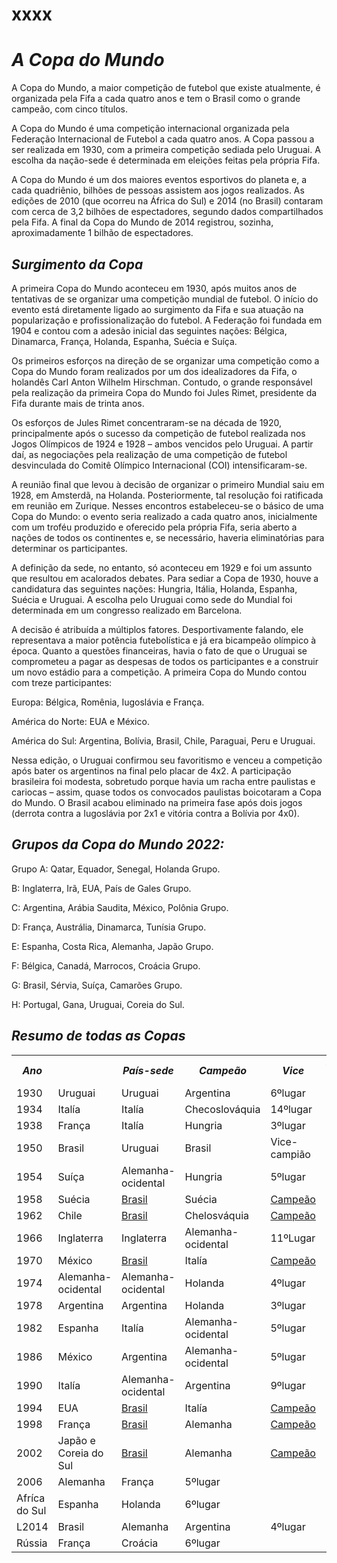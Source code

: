 # xxxx
<h1><i>A Copa do Mundo </i></h1>
<p>A Copa do Mundo, a maior competição de futebol que existe atualmente, é organizada pela Fifa a cada quatro anos e tem o Brasil como o grande campeão, com cinco títulos.</p>
<p>A Copa do Mundo é uma competição internacional organizada pela Federação Internacional de Futebol a cada quatro anos. A Copa passou a ser realizada em 1930, com a primeira competição sediada pelo Uruguai. A escolha da nação-sede é determinada em eleições feitas pela própria Fifa.</p>
<p>A Copa do Mundo é um dos maiores eventos esportivos do planeta e, a cada quadriênio, bilhões de pessoas assistem aos jogos realizados. As edições de 2010 (que ocorreu na África do Sul) e 2014 (no Brasil) contaram com cerca de 3,2 bilhões de espectadores, segundo dados compartilhados pela Fifa. A final da Copa do Mundo de 2014 registrou, sozinha, aproximadamente 1 bilhão de espectadores.</p>
<h2><i>Surgimento da Copa</i></h2>
<p>A primeira Copa do Mundo aconteceu em 1930, após muitos anos de tentativas de se organizar uma competição mundial de futebol. O início do evento está diretamente ligado ao surgimento da Fifa e sua atuação na popularização e profissionalização do futebol. A Federação foi fundada em 1904 e contou com a adesão inicial das seguintes nações: Bélgica, Dinamarca, França, Holanda, Espanha, Suécia e Suíça.</p>
<p>Os primeiros esforços na direção de se organizar uma competição como a Copa do Mundo foram realizados por um dos idealizadores da Fifa, o holandês Carl Anton Wilhelm Hirschman. Contudo, o grande responsável pela realização da primeira Copa do Mundo foi Jules Rimet, presidente da Fifa durante mais de trinta anos.</p>
<p>Os esforços de Jules Rimet concentraram-se na década de 1920, principalmente após o sucesso da competição de futebol realizada nos Jogos Olímpicos de 1924 e 1928 – ambos vencidos pelo Uruguai. A partir daí, as negociações pela realização de uma competição de futebol desvinculada do Comitê Olímpico Internacional (COI) intensificaram-se.</p>
<p>A reunião final que levou à decisão de organizar o primeiro Mundial saiu em 1928, em Amsterdã, na Holanda. Posteriormente, tal resolução foi ratificada em reunião em Zurique. Nesses encontros estabeleceu-se o básico de uma Copa do Mundo: o evento seria realizado a cada quatro anos, inicialmente com um troféu produzido e oferecido pela própria Fifa, seria aberto a nações de todos os continentes e, se necessário, haveria eliminatórias para determinar os participantes.</p>
<p>A definição da sede, no entanto, só aconteceu em 1929 e foi um assunto que resultou em acalorados debates. Para sediar a Copa de 1930, houve a candidatura das seguintes nações: Hungria, Itália, Holanda, Espanha, Suécia e Uruguai. A escolha pelo Uruguai como sede do Mundial foi determinada em um congresso realizado em Barcelona.</p>
<p>A decisão é atribuída a múltiplos fatores. Desportivamente falando, ele representava a maior potência futebolística e já era bicampeão olímpico à época. Quanto a questões financeiras, havia o fato de que o Uruguai se comprometeu a pagar as despesas de todos os participantes e a construir um novo estádio para a competição. A primeira Copa do Mundo contou com treze participantes:</p>
<p>Europa: Bélgica, Romênia, Iugoslávia e França.</p>
<p>América do Norte: EUA e México.</p>
<p>América do Sul: Argentina, Bolívia, Brasil, Chile, Paraguai, Peru e Uruguai.</p>
<p>Nessa edição, o Uruguai confirmou seu favoritismo e venceu a competição após bater os argentinos na final pelo placar de 4x2. A participação brasileira foi modesta, sobretudo porque havia um racha entre paulistas e cariocas – assim, quase todos os convocados paulistas boicotaram a Copa do Mundo. O Brasil acabou eliminado na primeira fase após dois jogos (derrota contra a Iugoslávia por 2x1 e vitória contra a Bolívia por 4x0).</p>
   <h2><i>Grupos da Copa do Mundo 2022:</i></h2>
   <p>Grupo A: Qatar, Equador, Senegal, Holanda Grupo.</p>
 <p>B: Inglaterra, Irã, EUA, País de Gales Grupo.</p>
  <p>C: Argentina, Arábia Saudita, México, Polônia Grupo.</p>
        <p>D: França, Austrália, Dinamarca, Tunísia Grupo.</p>
   <p>E: Espanha, Costa Rica, Alemanha, Japão Grupo.</p>
    <p>F: Bélgica, Canadá, Marrocos, Croácia Grupo.</p>
    <p>G: Brasil, Sérvia, Suíça, Camarões Grupo.</p> 
    <p>H: Portugal, Gana, Uruguai, Coreia do Sul.</p>
<h2><i>Resumo de todas as Copas</i></h2>
<table>
  <tr>
    <th><i>Ano</i><th>
    <th><i>País-sede</i></th>
    <th><i>Campeão</i></th>
    <th><i>Vice</i></th>
    <th><i>Colocação do Brasil</i></th>
  </tr>
  <tr>
    <td>1930</td>
    <td>Uruguai</td>
    <td>Uruguai</td>
    <td>Argentina</td>
    <td>6ºlugar</td>
  </tr>
      <tr>
        <td>1934</td>
        <td>Italía</td>
        <td>Italía</td>
        <td>Checoslováquia</td>
        <td>14ºlugar</td>
      </tr>
  <tr>
    <td>1938</td>
    <td>França</td>
    <td>Italía</td>
    <td>Hungria</td>
    <td>3ºlugar</td>
  </tr>
  <tr>
    <td>1950</td>
    <td>Brasil</td>
    <td>Uruguai</td>
    <td>Brasil</td>
    <td>Vice-campião</td>
  </tr>
  <tr>
    <td>1954</td>
    <td>Suíça</td>
    <td>Alemanha- ocidental</td>
    <td>Hungria</td>
    <td>5ºlugar</td>
  </tr>
  <tr>
    <td>1958</td>
    <td>Suécia</td>
    <td><u>Brasil</u></td>
    <td>Suécia</td>
    <td><u>Campeão</u></td>
  </tr>
  <tr>
    <td>1962</td>
    <td>Chile</td>
    <td><u>Brasil</u></td>
    <td>Chelosváquia</td>
    <td><u>Campeão</u></td>
  </tr>
  <tr>
    <td>1966</td>
    <td>Inglaterra</td>
    <td>Inglaterra</td>
    <td>Alemanha-ocidental</td>
    <td>11ºLugar</td>
  </tr>
  <tr>
    <td>1970</td>
    <td>México</td>
    <td><u>Brasil</u></td>
    <td>Italía</td>
    <td><u>Campeão</u></td>
  </tr>
  <tr>
    <td>1974</td>
    <td>Alemanha-ocidental</td>
    <td>Alemanha-ocidental</td>
    <td>Holanda</td>
    <td>4ºlugar</td>
  </tr>
  <tr>
    <td>1978</td>
    <td>Argentina</td>
    <td>Argentina</td>
    <td>Holanda</td>
    <td>3ºlugar</td>
  </tr>
  <tr>
    <td>1982</td>
    <td>Espanha</td>
    <td>Italía</td>
    <td>Alemanha-ocidental</td>
    <td>5ºlugar</td>
  </tr>
  <tr>
    <td>1986</td>
    <td>México</td>
    <td>Argentina</td>
    <td>Alemanha-ocidental</td>
    <td>5ºlugar</td>
  </tr>
  <tr>
    <td>1990</td>
    <td>Italía</td>
    <td>Alemanha-ocidental</td>
    <td>Argentina</td>
    <td>9ºlugar</td>
  </tr>
 <tr>
   <td>1994</td>
   <td>EUA</td>
   <td><u>Brasil</u></td>
   <td>Italía</td>
   <td><u>Campeão</u></td>
  </tr>
  <tr>
    <td>1998</td>
    <td>França</td>
    <td><u>Brasil</u></td>
    <td>Alemanha</td>
    <td><u>Campeão</u></td>
  </tr>
  <tr>
    <td>2002</td>
    <td>Japão e Coreia do Sul</td>
    <td><u>Brasil</u></td>
    <td>Alemanha</td>
    <td><u>Campeão</u></td>
  </tr>
  <tr>
    <td>2006</td>
    <td>Alemanha</td>
    <tdItalía</td>
    <td>França</td>
    <td>5ºlugar</td>
  </tr>
  <tr>
    <td2010</td>
    <td>Afríca do Sul</td>
    <td>Espanha</td>
    <td>Holanda</td>
    <td>6ºlugar</td>
    
  </tr>
  <tr>
    <td>L2014</td>
    <td>Brasil</td>
    <td>Alemanha</td>
    <td>Argentina</td>
    <td>4ºlugar</td
  </tr>
      <tr>
        <td>Rússia</td>
        <td>França</td>
        <td>Croácia</td>
        <td>6ºlugar</td>
  </table>

  






